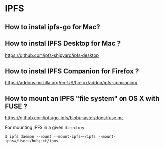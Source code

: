 IPFS
==

How to instal ipfs-go for Mac?
-


How to instal IPFS Desktop for Mac ?
-
https://github.com/ipfs-shipyard/ipfs-desktop


How to instal IPFS Companion for Firefox ?
-
https://addons.mozilla.org/en-US/firefox/addon/ipfs-companion/

How to mount an IPFS "file system" on OS X with FUSE ?
-

https://github.com/ipfs/go-ipfs/blob/master/docs/fuse.md

For mounting IPFS in a given ```directory```
<pre><code>$ ipfs daemon --mount --mount-ipfs=~/ipfs --mount-ipns=/Users/hubject/ipns</code></pre>

